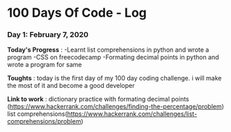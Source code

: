 # 100 Days Of Code - Log

### Day 1: February 7, 2020

**Today's Progress** : -Learnt list comprehensions in python and wrote a program  -CSS on freecodecamp  -Formating decimal points in python and wrote a program for same

**Toughts** : today is the first day of my 100 day coding challenge. i will make the most of it and become a good developer

**Link to work** : dictionary practice with formating decimal points (https://www.hackerrank.com/challenges/finding-the-percentage/problem)
list comprehensions(https://www.hackerrank.com/challenges/list-comprehensions/problem)
